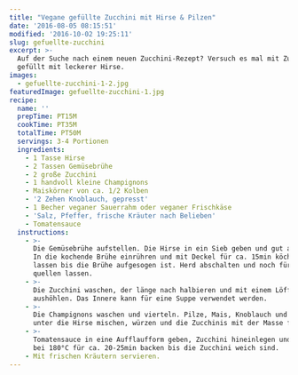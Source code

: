 ```yaml
---
title: "Vegane gefüllte Zucchini mit Hirse & Pilzen"
date: '2016-08-05 08:15:51'
modified: '2016-10-02 19:25:11'
slug: gefuellte-zucchini
excerpt: >-
  Auf der Suche nach einem neuen Zucchini-Rezept? Versuch es mal mit Zucchini
  gefüllt mit leckerer Hirse.
images:
  - gefuellte-zucchini-1-2.jpg
featuredImage: gefuellte-zucchini-1.jpg
recipe:
  name: ''
  prepTime: PT15M
  cookTime: PT35M
  totalTime: PT50M
  servings: 3-4 Portionen
  ingredients:
    - 1 Tasse Hirse
    - 2 Tassen Gemüsebrühe
    - 2 große Zucchini
    - 1 handvoll kleine Champignons
    - Maiskörner von ca. 1/2 Kolben
    - '2 Zehen Knoblauch, gepresst'
    - 1 Becher veganer Sauerrahm oder veganer Frischkäse
    - 'Salz, Pfeffer, frische Kräuter nach Belieben'
    - Tomatensauce
  instructions:
    - >-
      Die Gemüsebrühe aufstellen. Die Hirse in ein Sieb geben und gut abspülen.
      In die kochende Brühe einrühren und mit Deckel für ca. 15min köcheln
      lassen bis die Brühe aufgesogen ist. Herd abschalten und noch für 10min
      quellen lassen.
    - >-
      Die Zucchini waschen, der länge nach halbieren und mit einem Löffel
      aushöhlen. Das Innere kann für eine Suppe verwendet werden.
    - >-
      Die Champignons waschen und vierteln. Pilze, Mais, Knoblauch und Sauerrahm
      unter die Hirse mischen, würzen und die Zucchinis mit der Masse füllen.
    - >-
      Tomatensauce in eine Aufflaufform geben, Zucchini hineinlegen und im Rohr
      bei 180°C für ca. 20-25min backen bis die Zucchini weich sind.
    - Mit frischen Kräutern servieren.
---
```


<!-- Image removed (no copyright): gefuellte-zucchini-1-2-640x424.jpg -->
